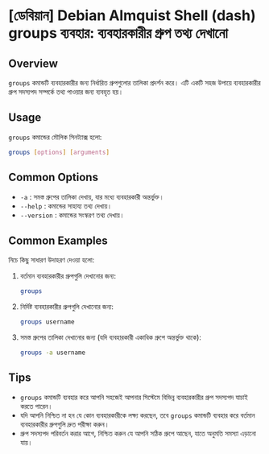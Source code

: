 # [ডেবিয়ান] Debian Almquist Shell (dash) groups ব্যবহার: ব্যবহারকারীর গ্রুপ তথ্য দেখানো

## Overview
`groups` কমান্ডটি ব্যবহারকারীর জন্য নির্ধারিত গ্রুপগুলোর তালিকা প্রদর্শন করে। এটি একটি সহজ উপায়ে ব্যবহারকারীর গ্রুপ সদস্যপদ সম্পর্কে তথ্য পাওয়ার জন্য ব্যবহৃত হয়।

## Usage
`groups` কমান্ডের মৌলিক সিনট্যাক্স হলো:

```bash
groups [options] [arguments]
```

## Common Options
- `-a` : সমস্ত গ্রুপের তালিকা দেখায়, যার মধ্যে ব্যবহারকারী অন্তর্ভুক্ত।
- `--help` : কমান্ডের সাহায্য তথ্য দেখায়।
- `--version` : কমান্ডের সংস্করণ তথ্য দেখায়।

## Common Examples
নিচে কিছু সাধারণ উদাহরণ দেওয়া হলো:

1. বর্তমান ব্যবহারকারীর গ্রুপগুলি দেখানোর জন্য:
   ```bash
   groups
   ```

2. নির্দিষ্ট ব্যবহারকারীর গ্রুপগুলি দেখানোর জন্য:
   ```bash
   groups username
   ```

3. সমস্ত গ্রুপের তালিকা দেখানোর জন্য (যদি ব্যবহারকারী একাধিক গ্রুপে অন্তর্ভুক্ত থাকে):
   ```bash
   groups -a username
   ```

## Tips
- `groups` কমান্ডটি ব্যবহার করে আপনি সহজেই আপনার সিস্টেমে বিভিন্ন ব্যবহারকারীর গ্রুপ সদস্যপদ যাচাই করতে পারেন।
- যদি আপনি নিশ্চিত না হন যে কোন ব্যবহারকারীকে লক্ষ্য করছেন, তবে `groups` কমান্ডটি ব্যবহার করে বর্তমান ব্যবহারকারীর গ্রুপগুলি দ্রুত পরীক্ষা করুন।
- গ্রুপ সদস্যপদ পরিবর্তন করার আগে, নিশ্চিত করুন যে আপনি সঠিক গ্রুপে আছেন, যাতে অনুমতি সমস্যা এড়ানো যায়।